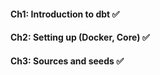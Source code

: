 #### Ch1: Introduction to dbt ✅
#### Ch2: Setting up (Docker, Core) ✅
#### Ch3: Sources and seeds ✅
